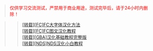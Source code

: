 ><font color="red">仅供学习交流测试，严禁用于商业用途，测试完毕后，请于24小时内删除！</font>

>><a href="https://xiongonline.github.io/[转载][FC]FC大字体汉化方法.html" target="_blank">[转载][FC]FC大字体汉化方法</a><br/>
>><a href="https://xiongonline.github.io/[转载][FC]FC图文汉化教程.html" target="_blank">[转载][FC]FC图文汉化教程</a><br/>
>><a href="https://xiongonline.github.io/[转载][GBA]汉化基础教程完整版.html" target="_blank">[转载][GBA]汉化基础教程完整版</a><br/>
>><a href="https://xiongonline.github.io/[转载][NDS]NDS汉化小白教程.html" target="_blank">[转载][NDS]NDS汉化小白教程</a><br/>
